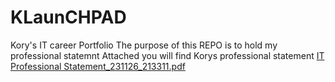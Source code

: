 # KLaunCHPAD
Kory's IT career Portfolio
The purpose of this REPO is to hold my professional statemnt
Attached you will find Korys professional statement           [IT Professional Statement_231126_213311.pdf](https://github.com/kkemm31299/KLaunCHPAD/files/13469408/IT.Professional.Statement_231126_213311.pdf)
